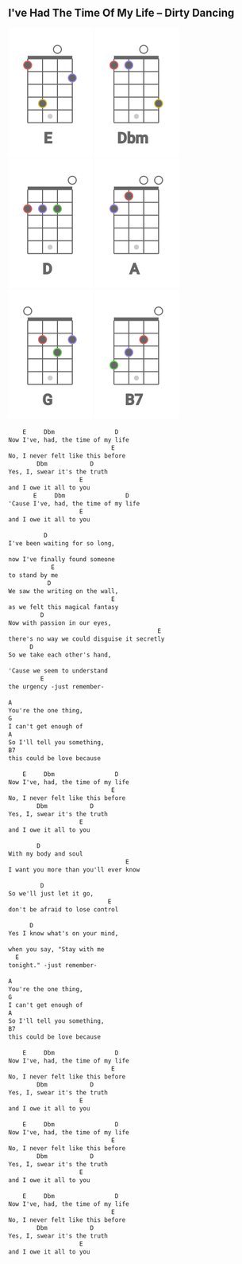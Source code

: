 ## I've Had The Time Of My Life – Dirty Dancing

![E](https://raw.githubusercontent.com/Capevace/ukulele-chords/main/svgs/E.svg) ![Dbm](https://raw.githubusercontent.com/Capevace/ukulele-chords/main/svgs/Dbm.svg) ![D](https://raw.githubusercontent.com/Capevace/ukulele-chords/main/svgs/D.svg) ![A](https://raw.githubusercontent.com/Capevace/ukulele-chords/main/svgs/A.svg) ![G](https://raw.githubusercontent.com/Capevace/ukulele-chords/main/svgs/G.svg) ![B7](https://raw.githubusercontent.com/Capevace/ukulele-chords/main/svgs/B7.svg)

````
    E     Dbm                 D
Now I've, had, the time of my life
                             E
No, I never felt like this before
        Dbm            D
Yes, I, swear it's the truth
                    E
and I owe it all to you
       E     Dbm                 D
'Cause I've, had, the time of my life
                    E
and I owe it all to you

          D
I've been waiting for so long,

now I've finally found someone
            E
to stand by me
           D
We saw the writing on the wall,
                             E
as we felt this magical fantasy
         D
Now with passion in our eyes,
                                          E
there's no way we could disguise it secretly
      D
So we take each other's hand,

'Cause we seem to understand
         E
the urgency -just remember-

A
You're the one thing,
G
I can't get enough of
A
So I'll tell you something,
B7
this could be love because 

    E     Dbm                 D
Now I've, had, the time of my life
                             E
No, I never felt like this before
        Dbm            D
Yes, I, swear it's the truth
                    E
and I owe it all to you

        D
With my body and soul
                                 E
I want you more than you'll ever know
 
         D
So we'll just let it go,
                            E
don't be afraid to lose control

      D
Yes I know what's on your mind,

when you say, "Stay with me
  E
tonight." -just remember- 

A
You're the one thing,
G
I can't get enough of
A
So I'll tell you something,
B7
this could be love because 

    E     Dbm                 D
Now I've, had, the time of my life
                             E
No, I never felt like this before
        Dbm            D
Yes, I, swear it's the truth
                    E
and I owe it all to you

    E     Dbm                 D
Now I've, had, the time of my life
                             E
No, I never felt like this before
        Dbm            D
Yes, I, swear it's the truth
                    E
and I owe it all to you

    E     Dbm                 D
Now I've, had, the time of my life
                             E
No, I never felt like this before
        Dbm            D
Yes, I, swear it's the truth
                    E
and I owe it all to you
````
